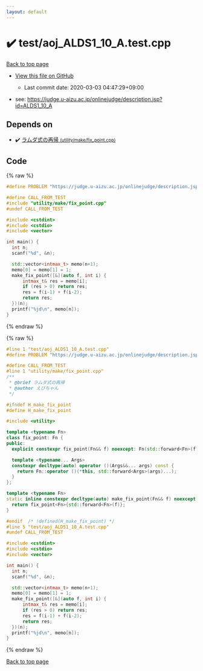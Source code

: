 ```yaml
---
layout: default
---
```


<!-- mathjax config similar to math.stackexchange -->
<script type="text/javascript" async
  src="https://cdnjs.cloudflare.com/ajax/libs/mathjax/2.7.5/MathJax.js?config=TeX-MML-AM_CHTML">
</script>
<script type="text/x-mathjax-config">
  MathJax.Hub.Config({
    TeX: { equationNumbers: { autoNumber: "AMS" }},
    tex2jax: {
      inlineMath: [ ['$','$'] ],
      processEscapes: true
    },
    "HTML-CSS": { matchFontHeight: false },
    displayAlign: "left",
    displayIndent: "2em"
  });
</script>

<script type="text/javascript" src="https://cdnjs.cloudflare.com/ajax/libs/jquery/3.4.1/jquery.min.js"></script>
<script src="https://cdn.jsdelivr.net/npm/jquery-balloon-js@1.1.2/jquery.balloon.min.js" integrity="sha256-ZEYs9VrgAeNuPvs15E39OsyOJaIkXEEt10fzxJ20+2I=" crossorigin="anonymous"></script>
<script type="text/javascript" src="../../assets/js/copy-button.js"></script>
<link rel="stylesheet" href="../../assets/css/copy-button.css" />


# :heavy_check_mark: test/aoj_ALDS1_10_A.test.cpp

<a href="../../index.html">Back to top page</a>

* <a href="{{ site.github.repository_url }}/blob/master/test/aoj_ALDS1_10_A.test.cpp">View this file on GitHub</a>
    - Last commit date: 2020-03-03 04:47:29+09:00


* see: <a href="https://judge.u-aizu.ac.jp/onlinejudge/description.jsp?id=ALDS1_10_A">https://judge.u-aizu.ac.jp/onlinejudge/description.jsp?id=ALDS1_10_A</a>


## Depends on

* :heavy_check_mark: <a href="../../library/utility/make/fix_point.cpp.html">ラムダ式の再帰 <small>(utility/make/fix_point.cpp)</small></a>


## Code

<a id="unbundled"></a>
{% raw %}
```cpp
#define PROBLEM "https://judge.u-aizu.ac.jp/onlinejudge/description.jsp?id=ALDS1_10_A"

#define CALL_FROM_TEST
#include "utility/make/fix_point.cpp"
#undef CALL_FROM_TEST

#include <cstdint>
#include <cstdio>
#include <vector>

int main() {
  int n;
  scanf("%d", &n);

  std::vector<intmax_t> memo(n+1);
  memo[0] = memo[1] = 1;
  make_fix_point([&](auto f, int i) {
      intmax_t& res = memo[i];
      if (res > 0) return res;
      res = f(i-1) + f(i-2);
      return res;
  })(n);
  printf("%jd\n", memo[n]);
}

```
{% endraw %}

<a id="bundled"></a>
{% raw %}
```cpp
#line 1 "test/aoj_ALDS1_10_A.test.cpp"
#define PROBLEM "https://judge.u-aizu.ac.jp/onlinejudge/description.jsp?id=ALDS1_10_A"

#define CALL_FROM_TEST
#line 1 "utility/make/fix_point.cpp"
/**
 * @brief ラムダ式の再帰
 * @author えびちゃん
 */

#ifndef H_make_fix_point
#define H_make_fix_point

#include <utility>

template <typename Fn>
class fix_point: Fn {
public:
  explicit constexpr fix_point(Fn&& f) noexcept: Fn(std::forward<Fn>(f)) {}

  template <typename... Args>
  constexpr decltype(auto) operator ()(Args&&... args) const {
    return Fn::operator ()(*this, std::forward<Args>(args)...);
  }
};

template <typename Fn>
static inline constexpr decltype(auto) make_fix_point(Fn&& f) noexcept {
  return fix_point<Fn>{std::forward<Fn>(f)};
}

#endif  /* !defined(H_make_fix_point) */
#line 5 "test/aoj_ALDS1_10_A.test.cpp"
#undef CALL_FROM_TEST

#include <cstdint>
#include <cstdio>
#include <vector>

int main() {
  int n;
  scanf("%d", &n);

  std::vector<intmax_t> memo(n+1);
  memo[0] = memo[1] = 1;
  make_fix_point([&](auto f, int i) {
      intmax_t& res = memo[i];
      if (res > 0) return res;
      res = f(i-1) + f(i-2);
      return res;
  })(n);
  printf("%jd\n", memo[n]);
}

```
{% endraw %}

<a href="../../index.html">Back to top page</a>

